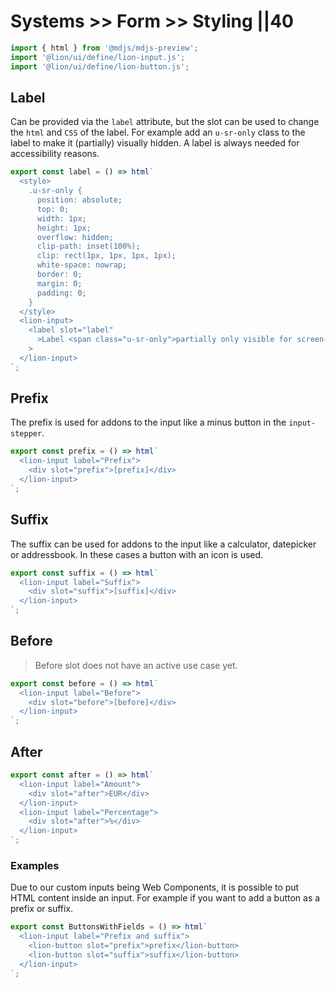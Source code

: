 # Systems >> Form >> Styling ||40

```js script
import { html } from '@mdjs/mdjs-preview';
import '@lion/ui/define/lion-input.js';
import '@lion/ui/define/lion-button.js';
```

## Label

Can be provided via the `label` attribute, but the slot can be used to change the `html` and `CSS` of the label.
For example add an `u-sr-only` class to the label to make it (partially) visually hidden.
A label is always needed for accessibility reasons.

```js preview-story
export const label = () => html`
  <style>
    .u-sr-only {
      position: absolute;
      top: 0;
      width: 1px;
      height: 1px;
      overflow: hidden;
      clip-path: inset(100%);
      clip: rect(1px, 1px, 1px, 1px);
      white-space: nowrap;
      border: 0;
      margin: 0;
      padding: 0;
    }
  </style>
  <lion-input>
    <label slot="label"
      >Label <span class="u-sr-only">partially only visible for screen-readers</span></label
    >
  </lion-input>
`;
```

## Prefix

The prefix is used for addons to the input like a minus button in the `input-stepper`.

```js preview-story
export const prefix = () => html`
  <lion-input label="Prefix">
    <div slot="prefix">[prefix]</div>
  </lion-input>
`;
```

## Suffix

The suffix can be used for addons to the input like a calculator, datepicker or addressbook.
In these cases a button with an icon is used.

```js preview-story
export const suffix = () => html`
  <lion-input label="Suffix">
    <div slot="suffix">[suffix]</div>
  </lion-input>
`;
```

## Before

> Before slot does not have an active use case yet.

```js preview-story
export const before = () => html`
  <lion-input label="Before">
    <div slot="before">[before]</div>
  </lion-input>
`;
```

## After

```js preview-story
export const after = () => html`
  <lion-input label="Amount">
    <div slot="after">EUR</div>
  </lion-input>
  <lion-input label="Percentage">
    <div slot="after">%</div>
  </lion-input>
`;
```

### Examples

Due to our custom inputs being Web Components, it is possible to put HTML content inside an input. For example if you want to add a button as a prefix or suffix.

```js preview-story
export const ButtonsWithFields = () => html`
  <lion-input label="Prefix and suffix">
    <lion-button slot="prefix">prefix</lion-button>
    <lion-button slot="suffix">suffix</lion-button>
  </lion-input>
`;
```
